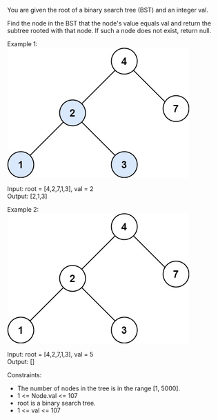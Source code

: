 You are given the root of a binary search tree (BST) and an integer val.

Find the node in the BST that the node's value equals val and return the subtree rooted with that node. If such a node
does not exist, return null.

Example 1:  
![img.png](img.png)

Input: root = [4,2,7,1,3], val = 2  
Output: [2,1,3]

Example 2:  
![img_1.png](img_1.png)

Input: root = [4,2,7,1,3], val = 5  
Output: []

Constraints:

- The number of nodes in the tree is in the range [1, 5000].
- 1 <= Node.val <= 107
- root is a binary search tree.
- 1 <= val <= 107